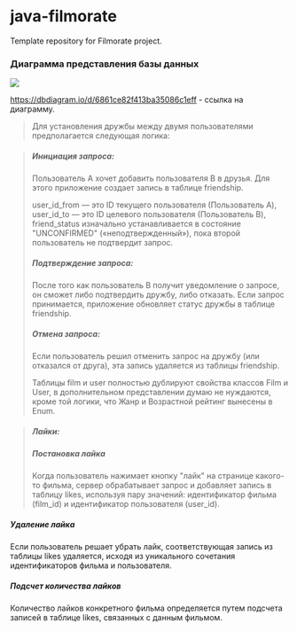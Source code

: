 # java-filmorate
Template repository for Filmorate project.

<H3>Диаграмма представления базы данных</H3>
<img src="/Users/m_dev/Desktop/developer/yandex.practicum/projects/java-filmorate/src/main/resources/diagram_for_db.png"/></img>

https://dbdiagram.io/d/6861ce82f413ba35086c1eff - ссылка на диаграмму.

>Для установления дружбы между двумя пользователями предполагается следующая логика:

><H5>Инициация запроса:</H5> Пользователь А хочет добавить пользователя B в друзья. Для этого приложение создает запись в таблице friendship.
>
> user_id_from — это ID текущего пользователя (Пользователь A),
user_id_to — это ID целевого пользователя (Пользователь B),
friend_status изначально устанавливается в состояние "UNCONFIRMED" («неподтвержденный»), пока второй пользователь не подтвердит запрос.
>
>
> 
> <H5>Подтверждение запроса:</H5> После того как пользователь B получит уведомление о запросе, он сможет либо подтвердить дружбу, либо отказать. Если запрос принимается, приложение обновляет статус дружбы в таблице friendship.
> 
> <H5>Отмена запроса:</H5> Если пользователь решил отменить запрос на дружбу (или отказался от друга), эта запись удаляется из таблицы friendship.
> 
> Таблицы film и user полностью дублируют свойства классов Film и User, в дополнительном представлении думаю не нуждаются, кроме той логики, что Жанр и Возрастной рейтинг вынесены в Enum.
> 
> 
>

><H5>Лайки:</H5>
>
>
><H5>Постановка лайка</H5> Когда пользователь нажимает кнопку "лайк" на странице какого-то фильма, сервер обрабатывает запрос и добавляет запись в таблицу likes, используя пару значений: идентификатор фильма (film_id) и идентификатор пользователя (user_id).
<H5>Удаление лайка</H5> Если пользователь решает убрать лайк, соответствующая запись из таблицы likes удаляется, исходя из уникального сочетания идентификаторов фильма и пользователя.
<H5>Подсчет количества лайков</H5> Количество лайков конкретного фильма определяется путем подсчета записей в таблице likes, связанных с данным фильмом.